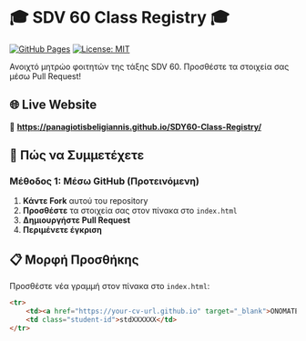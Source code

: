 # 🎓 SDV 60 Class Registry 🎓 

[![GitHub Pages](https://img.shields.io/badge/GitHub-Pages-brightgreen)]()
[![License: MIT](https://img.shields.io/badge/License-MIT-blue.svg)](LICENSE)

Ανοιχτό μητρώο φοιτητών της τάξης SDV 60. Προσθέστε τα στοιχεία σας μέσω Pull Request!

## 🌐 Live Website
🔗 **https://panagiotisbeligiannis.github.io/SDY60-Class-Registry/**

## 🤝 Πώς να Συμμετέχετε

### Μέθοδος 1: Μέσω GitHub (Προτεινόμενη)
1. **Κάντε Fork** αυτού του repository
2. **Προσθέστε** τα στοιχεία σας στον πίνακα στο `index.html`
3. **Δημιουργήστε Pull Request**
4. **Περιμένετε έγκριση**

## 📋 Μορφή Προσθήκης

Προσθέστε νέα γραμμή στον πίνακα στο `index.html`:

```html
<tr>
    <td><a href="https://your-cv-url.github.io" target="_blank">ΟΝΟΜΑΤΕΠΩΝΥΜΟ ΣΑΣ</a></td>
    <td class="student-id">stdXXXXXX</td>
</tr>
